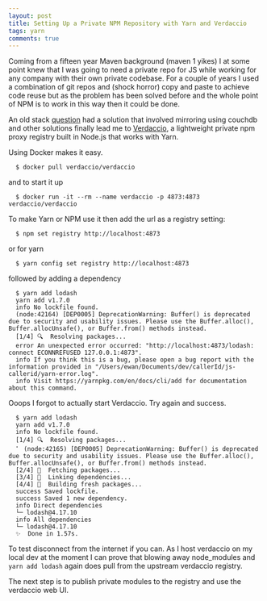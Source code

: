 ```yaml
---
layout: post
title: Setting Up a Private NPM Repository with Yarn and Verdaccio
tags: yarn
comments: true
---
```


Coming from a fifteen year Maven background (maven 1 yikes) I at some point knew that I was going to need a private repo for JS while working for any company with their own private codebase.  For a couple of years I used a combination of git repos and (shock horror) copy and paste to achieve code reuse but as the problem has been solved before and the whole point of NPM is to work in this way then it could be done.

An old stack  [question](https://stackoverflow.com/questions/7575627/can-you-host-a-private-repository-for-your-organization-to-use-with-npm) had a solution that involved mirroring using couchdb and other solutions finally lead me to [Verdaccio](http://www.verdaccio.org), a lightweight private npm proxy registry built in Node.js that works with Yarn.

Using Docker makes it easy.

``` terminal
  $ docker pull verdaccio/verdaccio
```

and to start it up

``` terminal
  $ docker run -it --rm --name verdaccio -p 4873:4873 verdaccio/verdaccio
```

To make Yarn or NPM use it then add the url as a registry setting:
``` terminal
  $ npm set registry http://localhost:4873
```

or for yarn
``` terminal
  $ yarn config set registry http://localhost:4873
```

followed by adding a dependency
``` terminal
  $ yarn add lodash
  yarn add v1.7.0
  info No lockfile found.
  (node:42164) [DEP0005] DeprecationWarning: Buffer() is deprecated due to security and usability issues. Please use the Buffer.alloc(), Buffer.allocUnsafe(), or Buffer.from() methods instead.
  [1/4] 🔍  Resolving packages...
  error An unexpected error occurred: "http://localhost:4873/lodash: connect ECONNREFUSED 127.0.0.1:4873".
  info If you think this is a bug, please open a bug report with the information provided in "/Users/ewan/Documents/dev/callerId/js-callerid/yarn-error.log".
  info Visit https://yarnpkg.com/en/docs/cli/add for documentation about this command.
```

Ooops I forgot to actually start Verdaccio.  Try again and success.

``` terminal
  $ yarn add lodash
  yarn add v1.7.0
  info No lockfile found.
  [1/4] 🔍  Resolving packages...
  ⠁ (node:42165) [DEP0005] DeprecationWarning: Buffer() is deprecated due to security and usability issues. Please use the Buffer.alloc(), Buffer.allocUnsafe(), or Buffer.from() methods instead.
  [2/4] 🚚  Fetching packages...
  [3/4] 🔗  Linking dependencies...
  [4/4] 📃  Building fresh packages...
  success Saved lockfile.
  success Saved 1 new dependency.
  info Direct dependencies
  └─ lodash@4.17.10
  info All dependencies
  └─ lodash@4.17.10
  ✨  Done in 1.57s.
```

To test disconnect from the internet if you can.  As I host verdaccio on my local dev at the moment I can prove that blowing away node_modules and `yarn add lodash` again does pull from the upstream verdaccio registry.

The next step is to publish private modules to the registry and use the verdaccio web UI.
